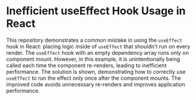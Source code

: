 # Inefficient useEffect Hook Usage in React
This repository demonstrates a common mistake in using the `useEffect` hook in React: placing logic inside of `useEffect` that shouldn't run on every render. The `useEffect` hook with an empty dependency array runs only on component mount.  However, in this example, it is unintentionally being called each time the component re-renders, leading to inefficient performance. The solution is shown, demonstrating how to correctly use `useEffect` to run the effect only once after the component mounts.  The improved code avoids unnecessary re-renders and improves application performance.
